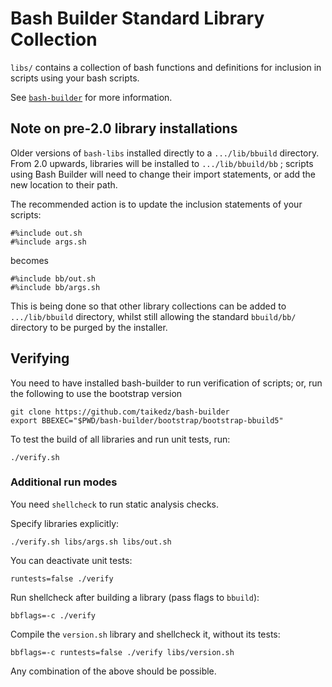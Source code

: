 # Bash Builder Standard Library Collection

`libs/` contains a collection of bash functions and definitions for inclusion in scripts using your bash scripts.

See [`bash-builder`](https://github.com/taikedz/bash-builder) for more information.

## Note on pre-2.0 library installations

Older versions of `bash-libs` installed directly to a `.../lib/bbuild` directory. From 2.0 upwards, libraries will be installed to `.../lib/bbuild/bb` ; scripts using Bash Builder will need to change their import statements, or add the new location to their path.

The recommended action is to update the inclusion statements of your scripts:

    #%include out.sh
    #%include args.sh

becomes

    #%include bb/out.sh
    #%include bb/args.sh

This is being done so that other library collections can be added to `.../lib/bbuild` directory, whilst still allowing the standard `bbuild/bb/` directory to be purged by the installer.

## Verifying

You need to have installed bash-builder to run verification of scripts; or, run the following to use the bootstrap version

	git clone https://github.com/taikedz/bash-builder
	export BBEXEC="$PWD/bash-builder/bootstrap/bootstrap-bbuild5"

To test the build of all libraries and run unit tests, run:

	./verify.sh

### Additional run modes

You need `shellcheck` to run static analysis checks.

Specify libraries explicitly:

	./verify.sh libs/args.sh libs/out.sh

You can deactivate unit tests:

	runtests=false ./verify

Run shellcheck after building a library (pass flags to `bbuild`):

	bbflags=-c ./verify

Compile the `version.sh` library and shellcheck it, without its tests:

	bbflags=-c runtests=false ./verify libs/version.sh

Any combination of the above should be possible.
